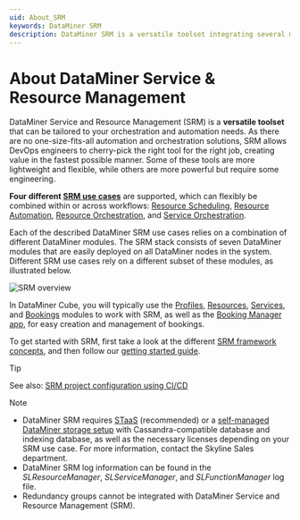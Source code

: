 ```yaml
---
uid: About_SRM
keywords: DataMiner SRM
description: DataMiner SRM is a versatile toolset integrating several modules and a standard app for easy creation and management of bookings.
---
```


# About DataMiner Service & Resource Management

DataMiner Service and Resource Management (SRM) is a **versatile toolset** that can be tailored to your orchestration and automation needs. As there are no one-size-fits-all automation and orchestration solutions, SRM allows DevOps engineers to cherry-pick the right tool for the right job, creating value in the fastest possible manner. Some of these tools are more lightweight and flexible, while others are more powerful but require some engineering.

**Four different [SRM use cases](xref:srm_use_cases)** are supported, which can flexibly be combined within or across workflows: [Resource Scheduling](xref:srm_resource_scheduling), [Resource Automation](xref:srm_resource_automation), [Resource Orchestration](xref:srm_resource_orchestration), and [Service Orchestration](xref:srm_service_orchestration).

Each of the described DataMiner SRM use cases relies on a combination of different DataMiner modules. The SRM stack consists of seven DataMiner modules that are easily deployed on all DataMiner nodes in the system. Different SRM use cases rely on a different subset of these modules, as illustrated below.

![SRM overview](~/user-guide/images/SRM_overview.svg)

In DataMiner Cube, you will typically use the [Profiles](xref:The_Profiles_module), [Resources](xref:The_Resources_module), [Services](xref:The_Services_module), and [Bookings](xref:The_Bookings_module) modules to work with SRM, as well as the [Booking Manager app](xref:Booking_Manager_user_interface), for easy creation and management of bookings.

To get started with SRM, first take a look at the different [SRM framework concepts](xref:srm_concepts), and then follow our [getting started guide](xref:srm_getting_started).

> [!TIP]
> See also: [SRM project configuration using CI/CD](xref:SRM_project_config_using_CICD)

> [!NOTE]
>
> - DataMiner SRM requires [STaaS](xref:STaaS) (recommended) or a [self-managed DataMiner storage setup](xref:Supported_system_data_storage_architectures) with Cassandra-compatible database and indexing database, as well as the necessary licenses depending on your SRM use case. For more information, contact the Skyline Sales department.
> - DataMiner SRM log information can be found in the *SLResourceManager*, *SLServiceManager*, and *SLFunctionManager* log file.
> - Redundancy groups cannot be integrated with DataMiner Service and Resource Management (SRM).

